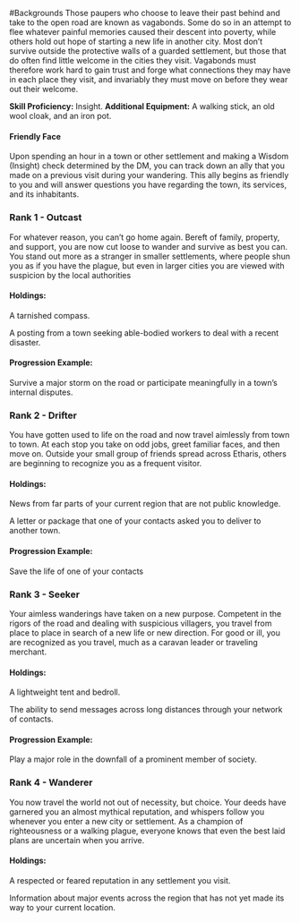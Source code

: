 #Backgrounds
Those paupers who choose to leave their past behind and take to the open road are known as vagabonds. Some do so in an attempt to flee whatever painful memories caused their descent into poverty, while others hold out hope of starting a new life in another city. Most don’t survive outside the protective walls of a guarded settlement, but those that do often find little welcome in the cities they visit. Vagabonds must therefore work hard to gain trust and forge what connections they may have in each place they visit, and invariably they must move on before they wear out their welcome.

**Skill Proficiency:** Insight.
**Additional Equipment:**  A walking stick, an old wool cloak, and an iron pot.

#### Friendly Face
Upon spending an hour in a town or other settlement and making a Wisdom (Insight) check determined by the DM, you can track down an ally that you made on a previous visit during your wandering. This ally begins as friendly to you and will answer questions you have regarding the town, its services, and its inhabitants.

### Rank 1 - Outcast
For whatever reason, you can’t go home again. Bereft of family, property, and support, you are now cut loose to wander and survive as best you can. You stand out more as a stranger in smaller settlements, where people shun you as if you have the plague, but even in larger cities you are viewed with suspicion by the local authorities

#### Holdings:
A tarnished compass.

A posting from a town seeking able-bodied workers to deal with a recent disaster.

#### Progression Example:
Survive a major storm on the road or participate meaningfully in a town’s internal disputes.

### Rank 2 - Drifter
You have gotten used to life on the road and now travel aimlessly from town to town. At each stop you take on odd jobs, greet familiar faces, and then move on. Outside your small group of friends spread across Etharis, others are beginning to recognize you as a frequent visitor.

#### Holdings:
News from far parts of your current region that are not public knowledge.

A letter or package that one of your contacts asked you to deliver to another town.

#### Progression Example:
Save the life of one of your contacts

### Rank 3 - Seeker
Your aimless wanderings have taken on a new purpose. Competent in the rigors of the road and dealing with suspicious villagers, you travel from place to place in search of a new life or new direction. For good or ill, you are recognized as you travel, much as a caravan leader or traveling merchant.

#### Holdings:
A lightweight tent and bedroll.

The ability to send messages across long distances through your network of contacts.

#### Progression Example:
Play a major role in the downfall of a prominent member of society.

### Rank 4 - Wanderer
You now travel the world not out of necessity, but choice. Your deeds have garnered you an almost mythical reputation, and whispers follow you whenever you enter a new city or settlement. As a champion of righteousness or a walking plague, everyone knows that even the best laid plans are uncertain when you arrive.

#### Holdings:
A respected or feared reputation in any settlement you visit.

Information about major events across the region that has not yet made its way to your current location.